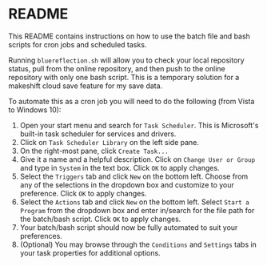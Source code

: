 # README #

This README contains instructions on how to use the batch file and bash scripts for cron jobs and scheduled tasks.  

Running `bluereflection.sh` will allow you to check your local repository status, pull from the online repository, and then push to the online repository with only one bash script. This is a temporary solution for a makeshift cloud save feature for my save data.  

To automate this as a cron job you will need to do the following (from Vista to Windows 10):  
1. Open your start menu and search for `Task Scheduler`. This is Microsoft's built-in task scheduler for services and drivers.  
2. Click on `Task Scheduler Library` on the left side pane.  
3. On the right-most pane, click `Create Task...`  
4. Give it a name and a helpful description. Click on `Change User or Group` and type in `System` in the text box. Click `OK` to apply changes.  
5. Select the `Triggers` tab and click `New` on the bottom left. Choose from any of the selections in the dropdown box and customize to your preference. Click `OK` to apply changes.  
6. Select the `Actions` tab and click `New` on the bottom left. Select `Start a Program` from the dropdown box and enter in/search for the file path for the batch/bash script. Click `OK` to apply changes.  
7. Your batch/bash script should now be fully automated to suit your preferences.  
8. (Optional) You may browse through the `Conditions` and `Settings` tabs in your task properties for additional options.
